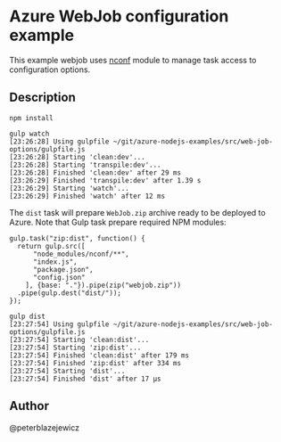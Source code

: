 # Azure WebJob configuration example

This example webjob uses [nconf](https://www.npmjs.com/package/nconf) module to manage task access to configuration options.

## Description

```
npm install
```

```
gulp watch
[23:26:28] Using gulpfile ~/git/azure-nodejs-examples/src/web-job-options/gulpfile.js
[23:26:28] Starting 'clean:dev'...
[23:26:28] Starting 'transpile:dev'...
[23:26:28] Finished 'clean:dev' after 29 ms
[23:26:29] Finished 'transpile:dev' after 1.39 s
[23:26:29] Starting 'watch'...
[23:26:29] Finished 'watch' after 12 ms
```

The `dist` task will prepare `WebJob.zip` archive ready to be deployed to Azure.
Note that Gulp task prepare required NPM modules:

```
gulp.task("zip:dist", function() {
  return gulp.src([
      "node_modules/nconf/**",
      "index.js",
      "package.json",
      "config.json"
    ], {base: "."}).pipe(zip("webjob.zip"))
  .pipe(gulp.dest("dist/"));
});
```

```
gulp dist     
[23:27:54] Using gulpfile ~/git/azure-nodejs-examples/src/web-job-options/gulpfile.js
[23:27:54] Starting 'clean:dist'...
[23:27:54] Starting 'zip:dist'...
[23:27:54] Finished 'clean:dist' after 179 ms
[23:27:54] Finished 'zip:dist' after 334 ms
[23:27:54] Starting 'dist'...
[23:27:54] Finished 'dist' after 17 μs
```

## Author
@peterblazejewicz